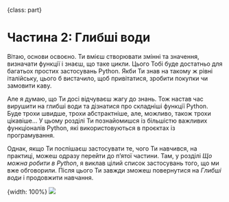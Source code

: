 {class: part}
# Частина 2: Глибші води

Вітаю, основи освоєно. Ти вмієш створювати змінні та значення, визначати функції і знаєш, що таке цикли. Цього Тобі буде достатньо для багатьох простих застосувань Python. Якби Ти знав на такому ж рівні італійську, цього б вистачило, щоб привітатися, зробити покупки чи замовити каву.

Але я думаю, що Ти досі відчуваєш жагу до знань. Тож настав час вирушити на глибші води та дізнатися про складніші функції Python. Буде трохи швидше, трохи абстрактніше, але, можливо, також трохи цікавіше... У цьому розділі Ти познайомишся із більшістю важливих функціоналів Python, які використовуються в проєктах із програмування.

Однак, якщо Ти поспішаєш застосувати те, чого Ти навчився, на практиці, можеш одразу перейти до п’ятої частини. Там, у розділі *Що можна робити в Python*, я виклав цілий список застосувань того, що ми вже обговорили. Після цього Ти завжди зможеш повернутися на *Глибші води* і продовжити навчання.

{width: 100%}
![](funny_harry_python.png)

